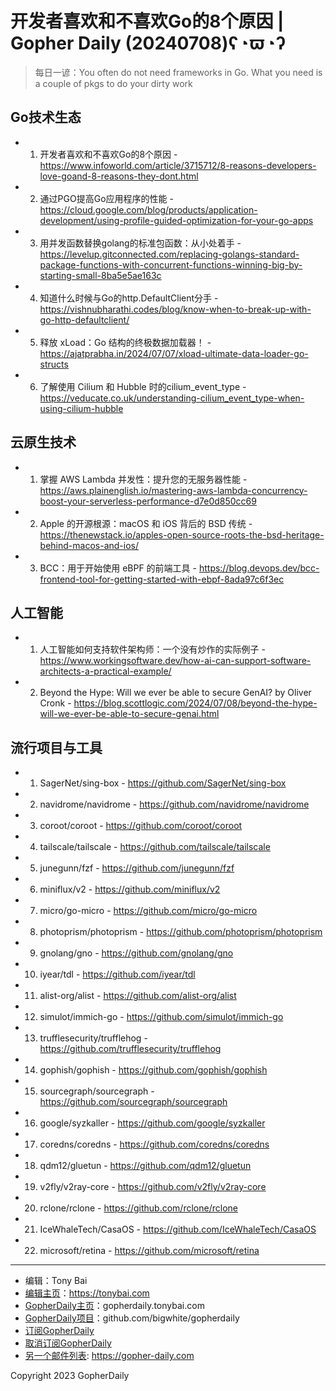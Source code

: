 # 开发者喜欢和不喜欢Go的8个原因 | Gopher Daily (20240708)ʕ◔ϖ◔ʔ

>每日一谚：You often do not need frameworks in Go. What you need is a couple of pkgs to do your dirty work

## Go技术生态


- 1. 开发者喜欢和不喜欢Go的8个原因 - https://www.infoworld.com/article/3715712/8-reasons-developers-love-goand-8-reasons-they-dont.html

- 2. 通过PGO提高Go应用程序的性能 - https://cloud.google.com/blog/products/application-development/using-profile-guided-optimization-for-your-go-apps

- 3. 用并发函数替换golang的标准包函数：从小处着手 - https://levelup.gitconnected.com/replacing-golangs-standard-package-functions-with-concurrent-functions-winning-big-by-starting-small-8ba5e5ae163c

- 4. 知道什么时候与Go的http.DefaultClient分手 - https://vishnubharathi.codes/blog/know-when-to-break-up-with-go-http-defaultclient/

- 5. 释放 xLoad：Go 结构的终极数据加载器！ - https://ajatprabha.in/2024/07/07/xload-ultimate-data-loader-go-structs

- 6. 了解使用 Cilium 和 Hubble 时的cilium_event_type - https://veducate.co.uk/understanding-cilium_event_type-when-using-cilium-hubble


## 云原生技术


- 1. 掌握 AWS Lambda 并发性：提升您的无服务器性能 - https://aws.plainenglish.io/mastering-aws-lambda-concurrency-boost-your-serverless-performance-d7e0d850cc69

- 2. Apple 的开源根源：macOS 和 iOS 背后的 BSD 传统 - https://thenewstack.io/apples-open-source-roots-the-bsd-heritage-behind-macos-and-ios/

- 3. BCC：用于开始使用 eBPF 的前端工具 - https://blog.devops.dev/bcc-frontend-tool-for-getting-started-with-ebpf-8ada97c6f3ec


## 人工智能


- 1. 人工智能如何支持软件架构师：一个没有炒作的实际例子 - https://www.workingsoftware.dev/how-ai-can-support-software-architects-a-practical-example/

- 2. Beyond the Hype: Will we ever be able to secure GenAI? by Oliver Cronk - https://blog.scottlogic.com/2024/07/08/beyond-the-hype-will-we-ever-be-able-to-secure-genai.html


## 流行项目与工具


- 1. SagerNet/sing-box - https://github.com/SagerNet/sing-box

- 2. navidrome/navidrome - https://github.com/navidrome/navidrome

- 3. coroot/coroot - https://github.com/coroot/coroot

- 4. tailscale/tailscale - https://github.com/tailscale/tailscale

- 5. junegunn/fzf - https://github.com/junegunn/fzf

- 6. miniflux/v2 - https://github.com/miniflux/v2

- 7. micro/go-micro - https://github.com/micro/go-micro

- 8. photoprism/photoprism - https://github.com/photoprism/photoprism

- 9. gnolang/gno - https://github.com/gnolang/gno

- 10. iyear/tdl - https://github.com/iyear/tdl

- 11. alist-org/alist - https://github.com/alist-org/alist

- 12. simulot/immich-go - https://github.com/simulot/immich-go

- 13. trufflesecurity/trufflehog - https://github.com/trufflesecurity/trufflehog

- 14. gophish/gophish - https://github.com/gophish/gophish

- 15. sourcegraph/sourcegraph - https://github.com/sourcegraph/sourcegraph

- 16. google/syzkaller - https://github.com/google/syzkaller

- 17. coredns/coredns - https://github.com/coredns/coredns

- 18. qdm12/gluetun - https://github.com/qdm12/gluetun

- 19. v2fly/v2ray-core - https://github.com/v2fly/v2ray-core

- 20. rclone/rclone - https://github.com/rclone/rclone

- 21. IceWhaleTech/CasaOS - https://github.com/IceWhaleTech/CasaOS

- 22. microsoft/retina - https://github.com/microsoft/retina


----

- 编辑：Tony Bai
- [编辑主页](https://tonybai.com)：https://tonybai.com
- [GopherDaily主页](https://gopherdaily.tonybai.com)：gopherdaily.tonybai.com
- [GopherDaily项目](https://github.com/bigwhite/gopherdaily)：github.com/bigwhite/gopherdaily
- [订阅GopherDaily](https://gopherdaily.tonybai.com/subscribe)
- [取消订阅GopherDaily](https://gopherdaily.tonybai.com/unsubscribe)
- [另一个邮件列表](https://gopher-daily.com): https://gopher-daily.com

Copyright 2023 GopherDaily
